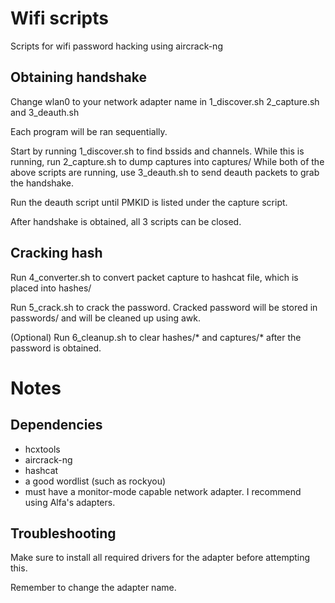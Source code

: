 # Wifi scripts
Scripts for wifi password hacking using aircrack-ng

## Obtaining handshake
Change wlan0 to your network adapter name in 1_discover.sh 2_capture.sh and 3_deauth.sh

Each program will be ran sequentially.

Start by running 1_discover.sh to find bssids and channels.
While this is running, run 2_capture.sh to dump captures into captures/
While both of the above scripts are running, use 3_deauth.sh to send deauth packets to grab the handshake.

Run the deauth script until PMKID is listed under the capture script.

After handshake is obtained, all 3 scripts can be closed.

## Cracking hash
Run 4_converter.sh to convert packet capture to hashcat file, which is placed into hashes/

Run 5_crack.sh to crack the password. Cracked password will be stored in passwords/ and will be cleaned up using awk.

(Optional) Run 6_cleanup.sh to clear hashes/* and captures/* after the password is obtained.

# Notes
## Dependencies
- hcxtools
- aircrack-ng
- hashcat
- a good wordlist (such as rockyou)
- must have a monitor-mode capable network adapter. I recommend using Alfa's adapters.

## Troubleshooting
Make sure to install all required drivers for the adapter before attempting this.

Remember to change the adapter name.
